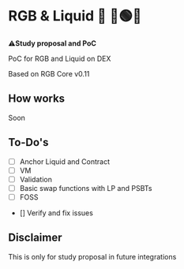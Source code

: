 # RGB & Liquid 🌊 🔴🟢🔵

⚠️**Study proposal and PoC**

PoC for RGB and Liquid on DEX

Based on RGB Core v0.11

## How works

Soon

## To-Do's

- [ ] Anchor Liquid and Contract
- [ ] VM
- [ ] Validation
- [ ] Basic swap functions with LP and PSBTs
- [ ] FOSS
- [] Verify and fix issues

## Disclaimer

This is only for study proposal in future integrations
